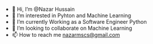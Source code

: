 - 👋 Hi, I’m @Nazar Hussain
- 👀 I’m interested in Pyhton and Machine Learning
- 🌱 I’m currently Working as a Software Engineer Python
- 💞️ I’m looking to collaborate on Machine Learning
- 📫 How to reach me nazarmscs@gmail.com

<!---
Nazar-TM/Nazar-TM is a ✨ special ✨ repository because its `README.md` (this file) appears on your GitHub profile.
You can click the Preview link to take a look at your changes.
--->
